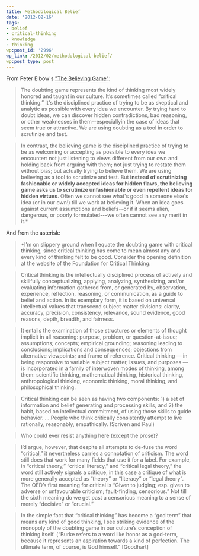 ```yaml
---
title: Methodological Belief
date: '2012-02-16'
tags:
- belief
- critical-thinking
- knowledge
- thinking
wp:post_id: '2996'
wp_link: /2012/02/methodological-belief/
wp:post_type: post
---
```


From Peter Elbow's ["The Believing Game"](http://works.bepress.com/cgi/viewcontent.cgi?article=1019&context=peter_elbow):

> The doubting game represents the kind of thinking most widely honored and taught in our culture. It’s sometimes called “critical thinking.” It's the disciplined practice of trying to be as skeptical and analytic as possible with every idea we encounter. By trying hard to doubt ideas, we can discover hidden contradictions, bad reasoning, or other weaknesses in them--especiallyin the case of ideas that seem true or attractive. We are using doubting as a tool in order to scrutinize and test.

>

> In contrast, the believing game is the disciplined practice of trying to be as welcoming or accepting as possible to every idea we encounter: not just listening to views different from our own and holding back from arguing with them; not just trying to restate them without bias; but actually trying to believe them. We are using believing as a tool to scrutinize and test. But **instead of scrutinizing fashionable or widely accepted ideas for hidden flaws, the believing game asks us to scrutinize unfashionable or even repellent ideas for hidden virtues**. Often we cannot see what's good in someone else's idea (or in our own!) till we work at believing it. When an idea goes against current assumptions and beliefs--or if it seems alien, dangerous, or poorly formulated---we often cannot see any merit in it.\*

>

And from the asterisk:

>

> \*I’m on slippery ground when I equate the doubting game with critical thinking, since critical thinking has come to mean almost any and every kind of thinking felt to be good. Consider the opening definition at the website of the Foundation for Critical Thinking:

>

> Critical thinking is the intellectually disciplined process of actively and skillfully conceptualizing, applying, analyzing, synthesizing, and/or evaluating information gathered from, or generated by, observation, experience, reflection, reasoning, or communication, as a guide to belief and action. In its exemplary form, it is based on universal intellectual values that transcend subject matter divisions: clarity, accuracy, precision, consistency, relevance, sound evidence, good reasons, depth, breadth, and fairness.

>

> It entails the examination of those structures or elements of thought implicit in all reasoning: purpose, problem, or question-at-issue; assumptions; concepts; empirical grounding; reasoning leading to conclusions; implications and consequences; objections from alternative viewpoints; and frame of reference. Critical thinking — in being responsive to variable subject matter, issues, and purposes — is incorporated in a family of interwoven modes of thinking, among them: scientific thinking, mathematical thinking, historical thinking, anthropological thinking, economic thinking, moral thinking, and philosophical thinking.

>

> Critical thinking can be seen as having two components: 1) a set of information and belief generating and processing skills, and 2) the habit, based on intellectual commitment, of using those skills to guide behavior. ....People who think critically consistently attempt to live rationally, reasonably, empathically. (Scriven and Paul)

> Who could ever resist anything here (except the prose)?

>

> I’d argue, however, that despite all attempts to de-fuse the word “critical,” it nevertheless carries a connotation of criticism. The word still does that work for many fields that use it for a label. For example, in “critical theory,” “critical literacy,” and “critical legal theory,” the word still actively signals a critique, in this case a critique of what is more generally accepted as “theory” or “literacy” or “legal theory”. The OED’s first meaning for critical is “Given to judging; esp. given to adverse or unfavourable criticism; fault-finding, censorious.” Not till the sixth meaning do we get past a censorious meaning to a sense of merely “decisive” or “crucial.”

>

> In the simple fact that “critical thinking” has become a “god term” that means any kind of good thinking, I see striking evidence of the monopoly of the doubting game in our culture’s conception of thinking itself. (“Burke refers to a word like honor as a god-term, because it represents an aspiration towards a kind of perfection. The ultimate term, of course, is God himself.” [Goodhart]
